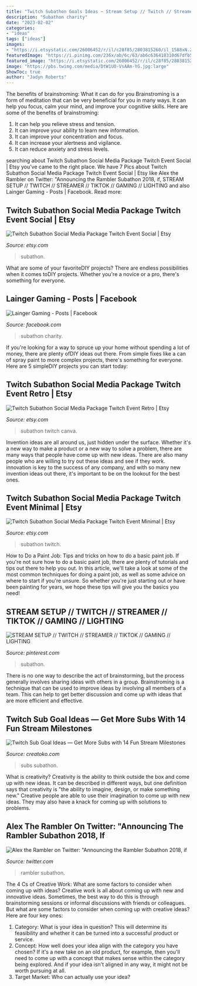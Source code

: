 ```yaml
---
title: "Twitch Subathon Goals Ideas ~ Stream Setup // Twitch // Streamer // Tiktok // Gaming // Lighting"
description: "Subathon charity"
date: "2023-02-02"
categories:
- "ideas"
tags: ["ideas"]
images:
- "https://i.etsystatic.com/26006452/r/il/c28f85/2803815260/il_1588xN.2803815260_jpte.jpg"
featuredImage: "https://i.pinimg.com/236x/ab/6c/63/ab6c636418310d67dfb5d97d1e45f02a.jpg?nii=t"
featured_image: "https://i.etsystatic.com/26006452/r/il/c28f85/2803815260/il_1588xN.2803815260_jpte.jpg"
image: "https://pbs.twimg.com/media/DtW1UO-VsAAm-YG.jpg:large"
ShowToc: true
author: "Jadyn Roberts"
---
```



The benefits of brainstroming: What it can do for you
Brainstroming is a form of meditation that can be very beneficial for you in many ways. It can help you focus, calm your mind, and improve your cognitive skills. Here are some of the benefits of brainstroming: 
1. It can help you relieve stress and tension.
2. It can improve your ability to learn new information.
3. It can improve your concentration and focus. 
4. It can increase your alertness and vigilance. 
5. It can reduce anxiety and stress levels.

	

		
searching about Twitch Subathon Social Media Package Twitch Event Social | Etsy you've came to the right place. We have 7 Pics about Twitch Subathon Social Media Package Twitch Event Social | Etsy like Alex the Rambler on Twitter: &quot;Announcing the Rambler Subathon 2018, if, STREAM SETUP // TWITCH // STREAMER // TIKTOK // GAMING // LIGHTING and also Lainger Gaming - Posts | Facebook. Read more:
		
    
## Twitch Subathon Social Media Package Twitch Event Social | Etsy

<img loading=lazy src="https://i.etsystatic.com/26006452/r/il/c28f85/2803815260/il_1588xN.2803815260_jpte.jpg" onerror="this.onerror=null;this.src='https://tse2.mm.bing.net/th?id=OIP.eV5eENdWgre_m18KmgkxdwHaFj&amp;pid=15.1';" alt="Twitch Subathon Social Media Package Twitch Event Social | Etsy">

_Source: etsy.com_

>subathon. 

	

What are some of your favoriteDIY projects?
There are endless possibilities when it comes toDIY projects. Whether you're a novice or a pro, there's something for everyone.

    
## Lainger Gaming - Posts | Facebook

<img loading=lazy src="https://lookaside.fbsbx.com/lookaside/crawler/media/?media_id=836255617062520" onerror="this.onerror=null;this.src='https://tse2.mm.bing.net/th?id=OIP.Qsx27mrCM7U6byAJXfHYVQHaHa&amp;pid=15.1';" alt="Lainger Gaming - Posts | Facebook">

_Source: facebook.com_

>subathon charity. 

	

If you're looking for a way to spruce up your home without spending a lot of money, there are plenty ofDIY ideas out there. From simple fixes like a can of spray paint to more complex projects, there's something for everyone. Here are 5 simpleDIY projects you can start today:

    
## Twitch Subathon Social Media Package Twitch Event Retro | Etsy

<img loading=lazy src="https://i.etsystatic.com/26006452/r/il/b28097/2805065366/il_fullxfull.2805065366_9hyi.jpg" onerror="this.onerror=null;this.src='https://tse4.mm.bing.net/th?id=OIP.5eTTzHwRlOBVWgMJ_hF39QHaFj&amp;pid=15.1';" alt="Twitch Subathon Social Media Package Twitch Event Retro | Etsy">

_Source: etsy.com_

>subathon twitch canva. 

	

Invention ideas are all around us, just hidden under the surface. Whether it's a new way to make a product or a new way to solve a problem, there are many ways that people have come up with new ideas. There are also many people who are willing to try out these ideas and see if they work. innovation is key to the success of any company, and with so many new invention ideas out there, it's important to be on the lookout for the best ones.

    
## Twitch Subathon Social Media Package Twitch Event Minimal | Etsy

<img loading=lazy src="https://i.etsystatic.com/26006452/r/il/e7ef54/2855189891/il_794xN.2855189891_c9c9.jpg" onerror="this.onerror=null;this.src='https://tse4.mm.bing.net/th?id=OIP.f0HtTuFSOLO9J04RmkFtUAHaFj&amp;pid=15.1';" alt="Twitch Subathon Social Media Package Twitch Event Minimal | Etsy">

_Source: etsy.com_

>subathon twitch. 

	

How to Do a Paint Job: Tips and tricks on how to do a basic paint job.
If you're not sure how to do a basic paint job, there are plenty of tutorials and tips out there to help you out. In this article, we'll take a look at some of the most common techniques for doing a paint job, as well as some advice on where to start if you're unsure. So whether you're just starting out or have been painting for years, we hope these tips will give you the basics you need!

    
## STREAM SETUP // TWITCH // STREAMER // TIKTOK // GAMING // LIGHTING

<img loading=lazy src="https://i.pinimg.com/236x/ab/6c/63/ab6c636418310d67dfb5d97d1e45f02a.jpg?nii=t" onerror="this.onerror=null;this.src='https://tse2.mm.bing.net/th?id=OIP.QTsfPYRdUfvgzFwbEEJLZQAAAA&amp;pid=15.1';" alt="STREAM SETUP // TWITCH // STREAMER // TIKTOK // GAMING // LIGHTING">

_Source: pinterest.com_

>subathon. 

	

There is no one way to describe the act of brainstorming, but the process generally involves sharing ideas with others in a group. Brainstroming is a technique that can be used to improve ideas by involving all members of a team. This can help to get better discussion and come up with ideas that are more efficient and effective.

    
## Twitch Sub Goal Ideas — Get More Subs With 14 Fun Stream Milestones

<img loading=lazy src="https://mk0creatokolsj4vxkem.kinstacdn.com/wp-content/uploads/2020/03/Stream-Sub-Goal-Ideas-436x300.jpg" onerror="this.onerror=null;this.src='https://tse1.mm.bing.net/th?id=OIP.-FjNY3LDbROGvuxssRE5xgAAAA&amp;pid=15.1';" alt="Twitch Sub Goal Ideas — Get More Subs with 14 Fun Stream Milestones">

_Source: creatoko.com_

>subs subathon. 

	

What is creativity?
Creativity is the ability to think outside the box and come up with new ideas. It can be described in different ways, but one definition says that creativity is "the ability to imagine, design, or make something new." Creative people are able to use their imagination to come up with new ideas. They may also have a knack for coming up with solutions to problems.

    
## Alex The Rambler On Twitter: &quot;Announcing The Rambler Subathon 2018, If

<img loading=lazy src="https://pbs.twimg.com/media/DtW1UO-VsAAm-YG.jpg:large" onerror="this.onerror=null;this.src='https://tse4.mm.bing.net/th?id=OIP.kV1glKLJSIpyZXD9lDFOngHaEK&amp;pid=15.1';" alt="Alex the Rambler on Twitter: &quot;Announcing the Rambler Subathon 2018, if">

_Source: twitter.com_

>rambler subathon. 

	

The 4 Cs of Creative Work: What are some factors to consider when coming up with ideas?
Creative work is all about coming up with new and innovative ideas. Sometimes, the best way to do this is through brainstorming sessions or informal discussions with friends or colleagues. But what are some factors to consider when coming up with creative ideas? Here are four key ones:
1. Category: What is your idea in question? This will determine its feasibility and whether it can be turned into a successful product or service.
2. Concept: How well does your idea align with the category you have chosen? If it's a new take on an old product, for example, then you'll need to come up with a concept that makes sense within the category being explored. And if your idea isn't aligned in any way, it might not be worth pursuing at all.
3. Target Market: Who can actually use your idea?

